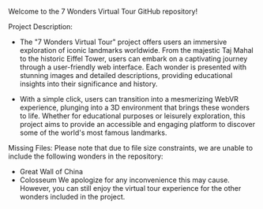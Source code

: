 Welcome to the 7 Wonders Virtual Tour GitHub repository!

Project Description:
- The "7 Wonders Virtual Tour" project offers users an immersive exploration of iconic landmarks worldwide. From the majestic Taj Mahal to the historic Eiffel Tower, users can embark on a captivating journey through a user-friendly web interface. Each wonder is presented with stunning images and detailed descriptions, providing educational insights into their significance and history.

- With a simple click, users can transition into a mesmerizing WebVR experience, plunging into a 3D environment that brings these wonders to life. Whether for educational purposes or leisurely exploration, this project aims to provide an accessible and engaging platform to discover some of the world's most famous landmarks.

Missing Files:
Please note that due to file size constraints, we are unable to include the following wonders in the repository:
- Great Wall of China
- Colosseum
We apologize for any inconvenience this may cause. However, you can still enjoy the virtual tour experience for the other wonders included in the project.
